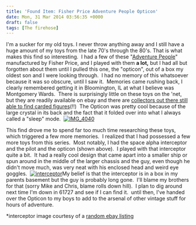 ```yaml
---
title: 'Found Item: Fisher Price Adventure People Opticon'
date: Mon, 31 Mar 2014 03:56:35 +0000
draft: false
tags: [The firehose]
---
```


I'm a sucker for my old toys. I never throw anything away and I still have a huge amount of my toys from the late 70's through the 80's. That is what makes this find so interesting.  I had a few of these "[Adventure People](https://www.google.com/search?q=Fisher+Price+Adventure+People&oq=Fisher+Price+Adventure+People&aqs=chrome..69i57j69i60l2.493j0j7&sourceid=chrome&espv=210&es_sm=119&ie=UTF-8)" manufactured by Fisher Price, and I played with them **a lot,** but I had all but forgotten about them until I pulled this one, the "opticon", out of a box my oldest son and I were looking through.  I had no memory of this whatsoever because it was so obscure, until I saw it.  Memories came rushing back, I clearly remembered getting it in Bloomington, IL at what I believe was Montgomery Wards.  There is surprisingly little on these toys on the 'net, but they are readily available on ebay and there are [collectors out there still able to find carded figures](http://mosseisley.blogspot.com/2013/09/more-fisher-price-adventure-people.html)(!!)  The Opticon was pretty cool because of the large crystal in its back and the fact that it folded over into what I always called a "sleep" mode.  [![IMG_4040](http://www.nickburaglio.com/wp-content/uploads/2014/03/IMG_4040-225x300.jpg)](http://www.nickburaglio.com/wp-content/uploads/2014/03/IMG_4040.jpg)

This find drove me to spend far too much time researching these toys, which triggered a few more memories.  I realized that I had possessed a few more toys from this series.  Most notably, I had the space alpha interceptor and the pilot and the opticon (shown above).  I played with that interceptor quite a bit.  It had a really cool design that came apart into a smaller ship or spun around in the middle of the larger chassis and the guy, even though he didn't move much, was very neat with his enclosed head and weird eye goggles.  [![interceptor](http://www.nickburaglio.com/wp-content/uploads/2014/03/interceptor-1024x768.jpg)](http://www.nickburaglio.com/wp-content/uploads/2014/03/interceptor.jpg)My belief is that the interceptor is in a box in my parents basement but the guy is probably long gone.  I'll blame my brothers for that (sorry Mike and Chris, blame rolls down hill).  I plan to dig around next time I'm down in 61727 and see if I can find it.  until then, I've handed over the Opticon to my boys to add to the arsenal of other vintage stuff for hours of adventure.

\*interceptor image courtesy of a [random ebay listing](http://www.ebay.com/itm/VINTAGE-FISHER-PRICE-ADVENTURE-PEOPLE-SPACE-ALPHA-INTERCEPTOR-VEHICLE-368-LOT-/400685708341?pt=Pretend_Play_Preschool_US&hash=item5d4abab435)